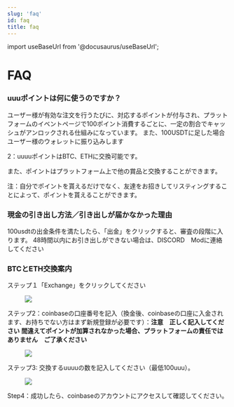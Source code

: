 ```yaml
---
slug: 'faq'
id: faq
title: faq
---
```

import useBaseUrl from '@docusaurus/useBaseUrl';

# FAQ



### **uuu**ポイントは何に使うのですか？

ユーザー様が有効な注文を行うたびに、対応するポイントが付与され、プラットフォームのイベントページで100ポイント消費するごとに、一定の割合でキャッシュがアンロックされる仕組みになっています。 また、100USDTに足した場合　ユーザー様のウォレットに振り込みします

2：uuuuポイントはBTC、ETHに交換可能です。

また、ポイントはプラットフォーム上で他の賞品と交換することができます。

注：自分でポイントを貰えるだけでなく、友達をお招きしてリスティングすることによって、ポイントを貰えることができます。



### 現金の引き出し方法／引き出しが届かなかった理由

100usdtの出金条件を満たしたら、「出金」をクリックすると、審査の段階に入ります。 48時間以内にお引き出しができない場合は、DISCORD　Modに連絡してください



### **BTC**とETH交換案内

ステップ１「Exchange」をクリックしてください

<figure className="img-frame">
  <img className="gif-img" src={useBaseUrl('/img/docs/faq/1.png')} />
</figure>

ステップ2：coinbaseの口座番号を記入（換金後、coinbaseの口座に入金されます、お持ちでない方はまず新規登録が必要です）：**注意　正しく記入してください** **間違えてポイントが加算されなかった場合、プラットフォームの責任ではありません　ご了承ください**

<figure className="img-frame">
  <img className="gif-img" src={useBaseUrl('/img/docs/faq/2.png')} />
</figure>



ステップ3: 交換するuuuuの数を記入してください（最低100uuu）。

<figure className="img-frame">
  <img className="gif-img" src={useBaseUrl('/img/docs/faq/3.png')} />
</figure>

Step4：成功したら、coinbaseのアカウントにアクセスして確認してください。



